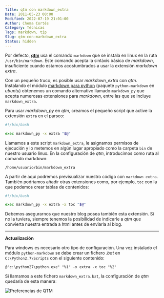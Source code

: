 ```yaml
---
Title: qtm con markdown_extra
Date: 2011-05-23 00:00
Modified: 2022-07-19 21:01:00
Author: Chema Cortés
Category: Técnicas
Tags: markdown, tip
Slug: qtm-con-markdown_extra
Status: hidden
---
```


Por defecto, **[qtm][]** usa el comando `markdown` que se instala en linux en la ruta `/usr/bin/markdown`. Este comando acepta la sintáxis básica de *markdown*, insuficiente cuando estamos acostumbrados a usar la extensión *markdown extra*.

Con un pequeño truco, es posible usar *markdown_extra* con *qtm*. Instalando el módulo [markdown para python][python-markdown] (paquete `python-markdown` en *ubuntu*) obtenemos un comando alternativo llamado `markdown_py` que acepta numerosas extensiones para *markdown*, entre las que se incluye `markdown_extra`.

Para usar *markdown_py* en *qtm*, creamos el pequeño script que active la extensión `extra` en el parseo:

```bash
#!/bin/bash

exec markdown_py -x extra "$@"
```

Llamamos a este script `markdown_extra`, le asignamos permisos de ejecución y lo metemos en algún lugar apropiado como la carpeta `bin` de nuestro usuario linux. En la configuración de *qtm*, introducimos como ruta al comando markdown

	/home/usuario/bin/markdown_extra

A partir de aquí podremos previsualizar nuestro código con `markdown extra`. También podríamos añadir otras extensiones como, por ejemplo, `toc` con la que podemos crear tablas de contenidos:

```bash
#!/bin/bash

exec markdown_py -x extra -x toc "$@"
```

Debemos asegurarnos que nuestro blog posea también esta extensión. Si no la tuviera, siempre tenemos la posibilidad de indicarle a *qtm* que convierta nuestra entrada a html antes de enviarla al blog.

---
**Actualización**

Para windows es necesario otro tipo de configuración. Una vez instalado el módulo `python-markdown` se debe crear un fichero *.bat* en `C:\Python2.7\Scripts` con el siguiente contenido:

```winbatch
@"c:\python27\python.exe" "%1" -x extra -x toc "%2"
```

Si llamamos a este fichero `markdown_extra.bat`, la configuración de *qtm* quedaría de esta manera:

![Preferencias de QTM](/blog/wp-content/uploads/2011/05/Preferencias-qtm.png)

[qtm]: http://qtm.blogistan.co.uk/ "QTM The open-source blogging client"
[python-markdown]: http://www.freewisdom.org/projects/python-markdown/
